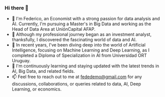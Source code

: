 ### Hi there 👋

- 🔭 I'm Federico, an Economist with a strong passion for data analysis and AI. Currently, I'm pursuing a Master's in Big Data and working as the Head of Data Area at UniónCapital AFAP.
- 🔧 Although my professional journey began as an investment analyst, thanksfully, I discovered the fascinating world of data and AI.
- 🌱 In recent years, I've been diving deep into the world of Artificial Intelligence, focusing on Machine Learning and Deep Learning, as I completed a Diploma of Specialization in AI from Universidad ORT Uruguay.
- 🌱 I'm continuously learning and staying updated with the latest trends in AI, Big Data, and related fields.
- 📫 Feel free to reach out to me at fededemo@gmail.com for any discussions, collaborations, or queries related to data, AI, Deep Learning, or economics.
